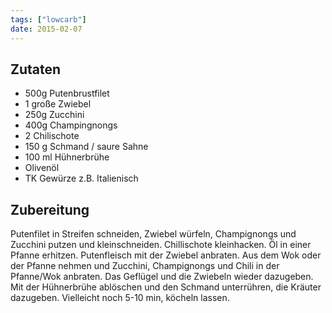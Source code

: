 ```yaml
---
tags: ["lowcarb"]
date: 2015-02-07
---
```


## Zutaten
- 500g Putenbrustfilet
- 1 große Zwiebel
- 250g Zucchini
- 400g Champingnongs
- 2 Chilischote
- 150 g Schmand / saure Sahne
- 100 ml Hühnerbrühe
- Olivenöl
- TK Gewürze z.B. Italienisch

## Zubereitung
Putenfilet in Streifen schneiden, Zwiebel würfeln, Champignongs und Zucchini putzen und kleinschneiden. Chillischote kleinhacken. Öl in einer Pfanne erhitzen. Putenfleisch mit der Zwiebel anbraten. Aus dem Wok oder der Pfanne nehmen und  Zucchini, Champignongs und Chili in der Pfanne/Wok anbraten. Das Geflügel und die Zwiebeln wieder dazugeben. Mit der Hühnerbrühe ablöschen und den Schmand unterrühren, die Kräuter dazugeben. Vielleicht noch 5-10 min, köcheln lassen.
